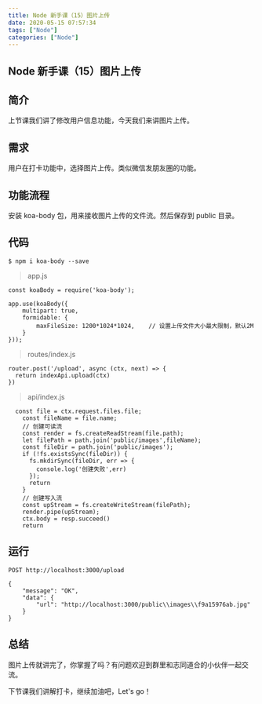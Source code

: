 ```yaml
---
title: Node 新手课（15）图片上传
date: 2020-05-15 07:57:34
tags: ["Node"]
categories: ["Node"]
---
```


## Node 新手课（15）图片上传

## 简介

上节课我们讲了修改用户信息功能，今天我们来讲图片上传。

## 需求

用户在打卡功能中，选择图片上传。类似微信发朋友圈的功能。

## 功能流程

安装 koa-body 包，用来接收图片上传的文件流。然后保存到 public 目录。

## 代码

```
$ npm i koa-body --save
```

> app.js

```
const koaBody = require('koa-body');

app.use(koaBody({
    multipart: true,
    formidable: {
        maxFileSize: 1200*1024*1024,	// 设置上传文件大小最大限制，默认2M
    }
}));
```

> routes/index.js

```
router.post('/upload', async (ctx, next) => {
  return indexApi.upload(ctx)
})
```

> api/index.js

```
  const file = ctx.request.files.file;
    const fileName = file.name;
    // 创建可读流
    const render = fs.createReadStream(file.path);
    let filePath = path.join('public/images',fileName);
    const fileDir = path.join('public/images');
    if (!fs.existsSync(fileDir)) {
      fs.mkdirSync(fileDir, err => {
        console.log('创建失败',err)
      });
      return
    }
    // 创建写入流
    const upStream = fs.createWriteStream(filePath);
    render.pipe(upStream);
    ctx.body = resp.succeed()
    return
```

## 运行

```
POST http://localhost:3000/upload
```

```
{
    "message": "OK",
    "data": {
        "url": "http://localhost:3000/public\\images\\f9a15976ab.jpg"
    }
}
```

## 总结

图片上传就讲完了，你掌握了吗？有问题欢迎到群里和志同道合的小伙伴一起交流。

下节课我们讲解打卡，继续加油吧，Let's go！
